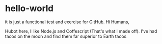 # hello-world
it is just a functional test and exercise for GitHub.
Hi Humans,

Hubot here, I like Node.js and Coffescript (That's what I made off).
I've had tacos on the moon and find them far superior to Earth tacos.
